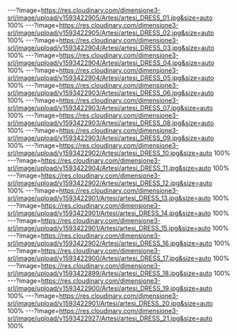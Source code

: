 ---?image=https://res.cloudinary.com/dimensione3-srl/image/upload/v1593422905/Artesi/artesi_DRESS_01.jpg&size=auto 100%
---?image=https://res.cloudinary.com/dimensione3-srl/image/upload/v1593422905/Artesi/artesi_DRESS_02.jpg&size=auto 100%
---?image=https://res.cloudinary.com/dimensione3-srl/image/upload/v1593422904/Artesi/artesi_DRESS_03.jpg&size=auto 100%
---?image=https://res.cloudinary.com/dimensione3-srl/image/upload/v1593422904/Artesi/artesi_DRESS_04.jpg&size=auto 100%
---?image=https://res.cloudinary.com/dimensione3-srl/image/upload/v1593422904/Artesi/artesi_DRESS_05.jpg&size=auto 100%
---?image=https://res.cloudinary.com/dimensione3-srl/image/upload/v1593422903/Artesi/artesi_DRESS_06.jpg&size=auto 100%
---?image=https://res.cloudinary.com/dimensione3-srl/image/upload/v1593422903/Artesi/artesi_DRESS_07.jpg&size=auto 100%
---?image=https://res.cloudinary.com/dimensione3-srl/image/upload/v1593422903/Artesi/artesi_DRESS_08.jpg&size=auto 100%
---?image=https://res.cloudinary.com/dimensione3-srl/image/upload/v1593422903/Artesi/artesi_DRESS_09.jpg&size=auto 100%
---?image=https://res.cloudinary.com/dimensione3-srl/image/upload/v1593422902/Artesi/artesi_DRESS_10.jpg&size=auto 100%
---?image=https://res.cloudinary.com/dimensione3-srl/image/upload/v1593422904/Artesi/artesi_DRESS_11.jpg&size=auto 100%
---?image=https://res.cloudinary.com/dimensione3-srl/image/upload/v1593422902/Artesi/artesi_DRESS_12.jpg&size=auto 100%
---?image=https://res.cloudinary.com/dimensione3-srl/image/upload/v1593422901/Artesi/artesi_DRESS_13.jpg&size=auto 100%
---?image=https://res.cloudinary.com/dimensione3-srl/image/upload/v1593422901/Artesi/artesi_DRESS_14.jpg&size=auto 100%
---?image=https://res.cloudinary.com/dimensione3-srl/image/upload/v1593422901/Artesi/artesi_DRESS_15.jpg&size=auto 100%
---?image=https://res.cloudinary.com/dimensione3-srl/image/upload/v1593422902/Artesi/artesi_DRESS_16.jpg&size=auto 100%
---?image=https://res.cloudinary.com/dimensione3-srl/image/upload/v1593422900/Artesi/artesi_DRESS_17.jpg&size=auto 100%
---?image=https://res.cloudinary.com/dimensione3-srl/image/upload/v1593422899/Artesi/artesi_DRESS_18.jpg&size=auto 100%
---?image=https://res.cloudinary.com/dimensione3-srl/image/upload/v1593422900/Artesi/artesi_DRESS_19.jpg&size=auto 100%
---?image=https://res.cloudinary.com/dimensione3-srl/image/upload/v1593422901/Artesi/artesi_DRESS_20.jpg&size=auto 100%
---?image=https://res.cloudinary.com/dimensione3-srl/image/upload/v1593422927/Artesi/artesi_DRESS_21.jpg&size=auto 100%